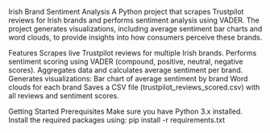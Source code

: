 Irish Brand Sentiment Analysis
A Python project that scrapes Trustpilot reviews for Irish brands and performs sentiment analysis using VADER. The project generates visualizations, including average sentiment bar charts and word clouds, to provide insights into how consumers perceive these brands.

Features
Scrapes live Trustpilot reviews for multiple Irish brands.
Performs sentiment scoring using VADER (compound, positive, neutral, negative scores).
Aggregates data and calculates average sentiment per brand.
Generates visualizations:
Bar chart of average sentiment by brand
Word clouds for each brand
Saves a CSV file (trustpilot_reviews_scored.csv) with all reviews and sentiment scores.

Getting Started
Prerequisites
Make sure you have Python 3.x installed. Install the required packages using:
pip install -r requirements.txt
